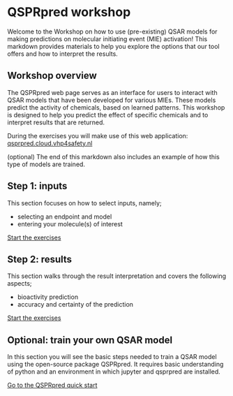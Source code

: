 # QSPRpred workshop

Welcome to the Workshop on how to use (pre-existing) QSAR models for making predictions on molecular initiating event (MIE) activation! This markdown provides materials to help you explore the options that our tool offers and how to interpret the results. 

## Workshop overview

The QSPRpred web page serves as an interface for users to interact with QSAR models that have been developed for various MIEs. These models predict the activity of chemicals, based on learned patterns. This workshop is designed to help you predict the effect of specific chemicals and to interpret results that are returned. 

During the exercises you will make use of this web application: <a href="https://qsprpred.cloud.vhp4safety.nl/" target="_blank">qsprpred.cloud.vhp4safety.nl</a>

(optional) The end of this markdown also includes an example of how this type of models are trained.

## Step 1: inputs

This section focuses on how to select inputs, namely;

* selecting an endpoint and model
* entering your molecule(s) of interest

<a href="https://lindeschoenmaker.github.io/inputs" target="_blank">Start the exercises</a>

## Step 2: results

This section walks through the result interpretation and covers the following aspects;

* bioactivity prediction
* accuracy and certainty of the prediction

<a href="https://lindeschoenmaker.github.io/results" target="_blank">Start the exercises</a>

## Optional: train your own QSAR model

In this section you will see the basic steps needed to train a QSAR model using the open-source package QSPRpred. It requires basic understanding of python and an environment in which jupyter and qsprpred are installed.

<a href="https://github.com/CDDLeiden/QSPRpred/blob/main/tutorials/quick_start.ipynb" target="_blank">Go to the QSPRpred quick start</a>
